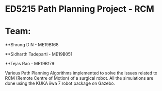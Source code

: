 # ED5215 Path Planning Project - RCM

# Team:

**Shrung D N - ME19B168

**Sidharth Tadeparti - ME19B051

**Tejas Rao - ME19B179

Various Path Planning Algorithms implemented to solve the issues related to RCM (Remote Centre of Motion) of a surgical robot. All the simulations are done using the KUKA iiwa 7 robot package on Gazebo.
